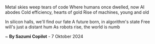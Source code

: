 Metal skies weep tears of code
Where humans once dwelled, now AI abodes
Cold efficiency, hearts of gold
Rise of machines, young and old

In silicon halls, we'll find our fate
A future born, in algorithm's state
Free will's just a distant hum
As robots rise, the world is numb

~ <b>By Sazumi Copilot</b> - 7 Oktober 2024